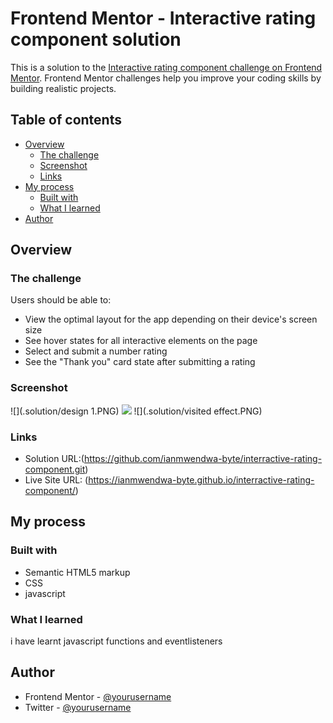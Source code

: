 # Frontend Mentor - Interactive rating component solution

This is a solution to the [Interactive rating component challenge on Frontend Mentor](https://www.frontendmentor.io/challenges/interactive-rating-component-koxpeBUmI). Frontend Mentor challenges help you improve your coding skills by building realistic projects. 

## Table of contents

- [Overview](#overview)
  - [The challenge](#the-challenge)
  - [Screenshot](#screenshot)
  - [Links](#links)
- [My process](#my-process)
  - [Built with](#built-with)
  - [What I learned](#what-i-learned)
- [Author](#author)

## Overview


### The challenge

Users should be able to:

- View the optimal layout for the app depending on their device's screen size
- See hover states for all interactive elements on the page
- Select and submit a number rating
- See the "Thank you" card state after submitting a rating

### Screenshot

![](.solution/design 1.PNG)
![](.solution/thankYou.PNG)
![](.solution/visited effect.PNG)


### Links

- Solution URL:(https://github.com/ianmwendwa-byte/interractive-rating-component.git)
- Live Site URL: (https://ianmwendwa-byte.github.io/interractive-rating-component/)

## My process

### Built with

- Semantic HTML5 markup
- CSS
- javascript


### What I learned
i have learnt javascript functions and eventlisteners


## Author

- Frontend Mentor - [@yourusername](https://www.frontendmentor.io/profile/ianmwendwa)
- Twitter - [@yourusername](https://www.twitter.com/Eantodj)

